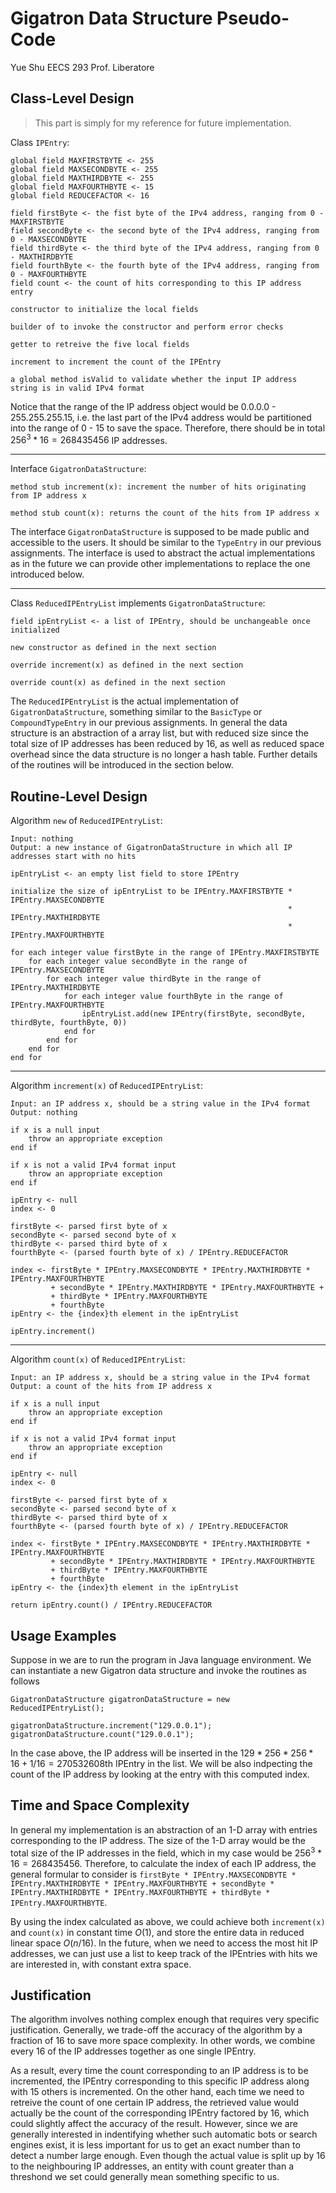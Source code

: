 # Gigatron Data Structure Pseudo-Code

Yue Shu
EECS 293
Prof. Liberatore

## Class-Level Design

> This part is simply for my reference for future implementation.

Class `IPEntry`:

    global field MAXFIRSTBYTE <- 255
    global field MAXSECONDBYTE <- 255
    global field MAXTHIRDBYTE <- 255
    global field MAXFOURTHBYTE <- 15
    global field REDUCEFACTOR <- 16

    field firstByte <- the fist byte of the IPv4 address, ranging from 0 - MAXFIRSTBYTE
    field secondByte <- the second byte of the IPv4 address, ranging from 0 - MAXSECONDBYTE
    field thirdByte <- the third byte of the IPv4 address, ranging from 0 - MAXTHIRDBYTE
    field fourthByte <- the fourth byte of the IPv4 address, ranging from 0 - MAXFOURTHBYTE
    field count <- the count of hits corresponding to this IP address entry

    constructor to initialize the local fields

    builder of to invoke the constructor and perform error checks

    getter to retreive the five local fields

    increment to increment the count of the IPEntry

    a global method isValid to validate whether the input IP address string is in valid IPv4 format

Notice that the range of the IP address object would be 0.0.0.0 - 255.255.255.15, i.e. the last part of the IPv4 address would be partitioned into the range of 0 - 15 to save the space. Therefore, there should be in total $256^3 * 16 = 268435456$ IP addresses.

---

Interface `GigatronDataStructure`:

    method stub increment(x): increment the number of hits originating from IP address x

    method stub count(x): returns the count of the hits from IP address x

The interface `GigatronDataStructure` is supposed to be made public and accessible to the users. It should be similar to the `TypeEntry` in our previous assignments. The interface is used to abstract the actual implementations as in the future we can provide other implementations to replace the one introduced below.

---

Class `ReducedIPEntryList` implements `GigatronDataStructure`:

    field ipEntryList <- a list of IPEntry, should be unchangeable once initialized

    new constructor as defined in the next section

    override increment(x) as defined in the next section

    override count(x) as defined in the next section

The `ReducedIPEntryList` is the actual implementation of `GigatronDataStructure`, something similar to the `BasicType` or `CompoundTypeEntry` in our previous assignments. In general the data structure is an abstraction of a array list, but with reduced size since the total size of IP addresses has been reduced by 16, as well as reduced space overhead since the data structure is no longer a hash table. Further details of the routines will be introduced in the section below.

## Routine-Level Design

Algorithm `new` of `ReducedIPEntryList`:

    Input: nothing
    Output: a new instance of GigatronDataStructure in which all IP addresses start with no hits

    ipEntryList <- an empty list field to store IPEntry

    initialize the size of ipEntryList to be IPEntry.MAXFIRSTBYTE * IPEntry.MAXSECONDBYTE 
                                                                  * IPEntry.MAXTHIRDBYTE 
                                                                  * IPEntry.MAXFOURTHBYTE

    for each integer value firstByte in the range of IPEntry.MAXFIRSTBYTE
        for each integer value secondByte in the range of IPEntry.MAXSECONDBYTE
            for each integer value thirdByte in the range of IPEntry.MAXTHIRDBYTE
                for each integer value fourthByte in the range of IPEntry.MAXFOURTHBYTE
                    ipEntryList.add(new IPEntry(firstByte, secondByte, thirdByte, fourthByte, 0))
                end for
            end for
        end for
    end for

---

Algorithm `increment(x)` of `ReducedIPEntryList`:

    Input: an IP address x, should be a string value in the IPv4 format 
    Output: nothing

    if x is a null input
        throw an appropriate exception
    end if

    if x is not a valid IPv4 format input
        throw an appropriate exception
    end if

    ipEntry <- null
    index <- 0

    firstByte <- parsed first byte of x
    secondByte <- parsed second byte of x
    thirdByte <- parsed third byte of x
    fourthByte <- (parsed fourth byte of x) / IPEntry.REDUCEFACTOR

    index <- firstByte * IPEntry.MAXSECONDBYTE * IPEntry.MAXTHIRDBYTE * IPEntry.MAXFOURTHBYTE
             + secondByte * IPEntry.MAXTHIRDBYTE * IPEntry.MAXFOURTHBYTE + 
             + thirdByte * IPEntry.MAXFOURTHBYTE
             + fourthByte
    ipEntry <- the {index}th element in the ipEntryList

    ipEntry.increment()    

---

Algorithm `count(x)` of `ReducedIPEntryList`:

    Input: an IP address x, should be a string value in the IPv4 format 
    Output: a count of the hits from IP address x

    if x is a null input
        throw an appropriate exception
    end if

    if x is not a valid IPv4 format input
        throw an appropriate exception
    end if

    ipEntry <- null
    index <- 0

    firstByte <- parsed first byte of x
    secondByte <- parsed second byte of x
    thirdByte <- parsed third byte of x
    fourthByte <- (parsed fourth byte of x) / IPEntry.REDUCEFACTOR

    index <- firstByte * IPEntry.MAXSECONDBYTE * IPEntry.MAXTHIRDBYTE * IPEntry.MAXFOURTHBYTE
             + secondByte * IPEntry.MAXTHIRDBYTE * IPEntry.MAXFOURTHBYTE 
             + thirdByte * IPEntry.MAXFOURTHBYTE
             + fourthByte
    ipEntry <- the {index}th element in the ipEntryList

    return ipEntry.count() / IPEntry.REDUCEFACTOR

## Usage Examples

Suppose in we are to run the program in Java language environment. We can instantiate a new Gigatron data structure and invoke the routines as follows

    GigatronDataStructure gigatronDataStructure = new ReducedIPEntryList();

    gigatronDataStructure.increment("129.0.0.1");
    gigatronDataStructure.count("129.0.0.1");

In the case above, the IP address will be inserted in the $129 * 256 * 256 * 16 + 1 / 16 = 270532608$th IPEntry in the list. We will be also indpecting the count of the IP address by looking at the entry with this computed index.

## Time and Space Complexity

In general my implementation is an abstraction of an 1-D array with entries corresponding to the IP address. The size of the 1-D array would be the total size of the IP addresses in the field, which in my case would be $256^3 * 16 = 268435456$. Therefore, to calculate the index of each IP address, the general formular to consider is `firstByte * IPEntry.MAXSECONDBYTE * IPEntry.MAXTHIRDBYTE * IPEntry.MAXFOURTHBYTE + secondByte * IPEntry.MAXTHIRDBYTE * IPEntry.MAXFOURTHBYTE + thirdByte * IPEntry.MAXFOURTHBYTE`.

By using the index calculated as above, we could achieve both `increment(x)` and `count(x)` in constant time $O(1)$, and store the entire data in reduced linear space $O(n/16)$. In the future, when we need to access the most hit IP addresses, we can just use a list to keep track of the IPEntries with hits we are interested in, with constant extra space.

## Justification

The algorithm involves nothing complex enough that requires very specific justification. Generally, we trade-off the accuracy of the algorithm by a fraction of 16 to save more space complexity. In other words, we combine every 16 of the IP addresses together as one single IPEntry.

As a result, every time the count corresponding to an IP address is to be incremented, the IPEntry corresponding to this specific IP address along with 15 others is incremented. On the other hand, each time we need to retreive the count of one certain IP address, the retrieved value would actually be the count of the corresponding IPEntry factored by 16, which could slightly affect the accuracy of the result. However, since we are generally interested in indentifying whether such automatic bots or search engines exist, it is less important for us to get an exact number than to detect a number large enough. Even though the actual value is split up by 16 to the neighbouring IP addresses, an entity with count greater than a threshond we set could generally mean something specific to us.
